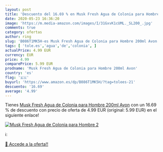 ```yaml
---
layout: post
title: 'Descuento del 16.69 % en Musk Fresh Agua de Colonia para Hombre 2'
date: 2020-05-23 16:36:20
image: 'https://m.media-amazon.com/images/I/31GxvK1cUML._SL200_.jpg'
comments: true
category: ofertas
author: ring
slug: 'B086T1MK5H-es Musk Fresh Agua de Colonia para Hombre 200ml Avon'
tags: [ 'tole.es','agua','de','colonia', ]
actualPrice: 4.99 EUR
currency: EUR
price: 4.99
comparePrice: 5.99 EUR
prodname: 'Musk Fresh Agua de Colonia para Hombre 200ml Avon'
country: 'es'
flag: '🇪🇸'
buyurl: 'https://www.amazon.es/dp/B086T1MK5H/?tag=tolees-21'
descuento: '16.69'
average: '4.99'
---
```


Tienes [Musk Fresh Agua de Colonia para Hombre 200ml Avon](https://www.amazon.es/dp/B086T1MK5H/?tag=tolees-21) con un 16.69 % de descuento con precio de oferta de 4.99 EUR (original: 5.99 EUR) en el siguiente enlace!

[![Musk Fresh Agua de Colonia para Hombre 2](https://m.media-amazon.com/images/I/31GxvK1cUML._SL200_.jpg)](https://www.amazon.es/dp/B086T1MK5H/?tag=tolees-21)

ℹ️:


[🛒 Accede a la oferta!!](https://www.amazon.es/dp/B086T1MK5H/?tag=tolees-21)
